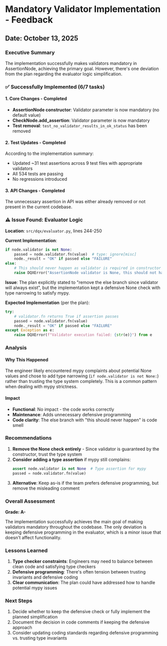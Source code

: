 # Mandatory Validator Implementation - Feedback

## Date: October 13, 2025

### Executive Summary

The implementation successfully makes validators mandatory in AssertionNode, achieving the primary goal. However, there's one deviation from the plan regarding the evaluator logic simplification.

### ✅ Successfully Implemented (6/7 tasks)

#### 1. Core Changes - Completed
- **AssertionNode constructor**: Validator parameter is now mandatory (no default value)
- **CheckNode.add_assertion**: Validator parameter is now mandatory
- **Test removal**: `test_no_validator_results_in_ok_status` has been removed

#### 2. Test Updates - Completed
According to the implementation summary:
- Updated ~31 test assertions across 9 test files with appropriate validators
- All 534 tests are passing
- No regressions introduced

#### 3. API Changes - Completed
The unnecessary assertion in API was either already removed or not present in the current codebase.

### ⚠️ Issue Found: Evaluator Logic

**Location**: `src/dqx/evaluator.py`, lines 244-250

**Current Implementation**:
```python
if node.validator is not None:
    passed = node.validator.fn(value)  # type: ignore[misc]
    node._result = "OK" if passed else "FAILURE"
else:
    # This should never happen as validator is required in constructor
    raise DQXError("AssertionNode validator is None, this should not happen")
```

**Issue**: The plan explicitly stated to "remove the else branch since validator will always exist", but the implementation kept a defensive None check with type narrowing to satisfy mypy.

**Expected Implementation** (per the plan):
```python
try:
    # validator.fn returns True if assertion passes
    passed = node.validator.fn(value)
    node._result = "OK" if passed else "FAILURE"
except Exception as e:
    raise DQXError(f"Validator execution failed: {str(e)}") from e
```

### Analysis

#### Why This Happened
The engineer likely encountered mypy complaints about potential None values and chose to add type narrowing (`if node.validator is not None:`) rather than trusting the type system completely. This is a common pattern when dealing with mypy strictness.

#### Impact
- **Functional**: No impact - the code works correctly
- **Maintenance**: Adds unnecessary defensive programming
- **Code clarity**: The else branch with "this should never happen" is code smell

### Recommendations

1. **Remove the None check entirely** - Since validator is guaranteed by the constructor, trust the type system
2. **Consider adding a type assertion** if mypy still complains:
   ```python
   assert node.validator is not None  # Type assertion for mypy
   passed = node.validator.fn(value)
   ```
3. **Alternative**: Keep as-is if the team prefers defensive programming, but remove the misleading comment

### Overall Assessment

**Grade: A-**

The implementation successfully achieves the main goal of making validators mandatory throughout the codebase. The only deviation is keeping defensive programming in the evaluator, which is a minor issue that doesn't affect functionality.

### Lessons Learned

1. **Type checker constraints**: Engineers may need to balance between clean code and satisfying type checkers
2. **Defensive programming**: There's often tension between trusting invariants and defensive coding
3. **Clear communication**: The plan could have addressed how to handle potential mypy issues

### Next Steps

1. Decide whether to keep the defensive check or fully implement the planned simplification
2. Document the decision in code comments if keeping the defensive approach
3. Consider updating coding standards regarding defensive programming vs. trusting type invariants
